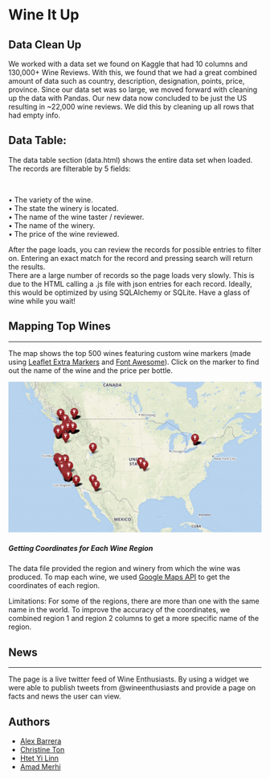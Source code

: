 # Wine It Up

## Data Clean Up <br/>
We worked with a data set we found on Kaggle that had 10 columns and 130,000+ Wine Reviews.  With this, we found that we had a great combined amount of data such as country, description, designation, points, price, province.  Since our data set was so large, we moved forward with cleaning up the data with Pandas.  Our new data now concluded to be just the US resulting in ~22,000 wine reviews.  We did this by cleaning up all rows that had empty info.

## Data Table:<br/>

The data table section (data.html) shows the entire data set when loaded. The records are filterable by 5 fields:

<br/>
    
•    The variety of the wine.<br/>
•   The state the winery is located.<br/>
•    The name of the wine taster / reviewer.<br/>
•    The name of the winery.<br/>
•    The price of the wine reviewed.<br/>

After the page loads, you can review the records for possible entries to filter on. Entering an exact match for the record and pressing search will return the results.<br/>
There are a large number of records so the page loads very slowly. This is due to the HTML calling a .js file with json entries for each record. Ideally, this would be optimized by using SQLAlchemy or SQLite. Have a glass of wine while you wait! <br/>

## Mapping Top Wines
---
The map shows the top 500 wines featuring custom wine markers (made using [Leaflet Extra Markers](https://github.com/coryasilva/Leaflet.ExtraMarkers) and [Font Awesome](https://fontawesome.com/)). Click on the marker to find out the name of the wine and the price per bottle.

![alt-text](images/map.png)

##### Getting Coordinates for Each Wine Region
The data file provided the region and winery from which the wine was produced. To map each wine, we used [Google Maps API](https://developers.google.com/maps/documentation/) to get the coordinates of each region.

Limitations: For some of the regions, there are more than one with the same name in the world. To improve the accuracy of the coordinates, we combined region 1 and region 2 columns to get a more specific name of the region.

## News
---
The page is a live twitter feed of Wine Enthusiasts. By using a widget we were able to publish tweets from @wineenthusiasts and provide a page on facts and news the user can view. 

## Authors <br/>
+ [Alex Barrera](https://github.com/Alexbp)
+ [Christine Ton](https://github.com/christineton)
+ [Htet Yi Linn](https://github.com/hlinn1)
+ [Amad Merhi](https://github.com/AhmadBouMerhi)
